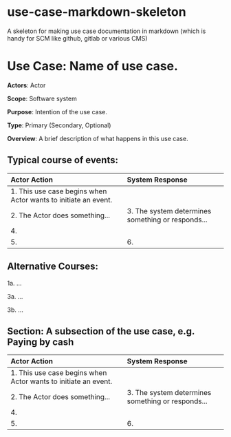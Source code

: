 # use-case-markdown-skeleton
A skeleton for making use case documentation in markdown (which is handy for SCM like github, gitlab or various CMS)

Use Case: Name of use case.
=================================
**Actors**: Actor

**Scope**: Software system

**Purpose**: Intention of the use case.

**Type**: Primary (Secondary, Optional)

**Overview**: A brief description of what happens in this use case.

Typical course of events:
----------------------

| Actor Action | System Response |
|:--------------|:----------------|
| 1. This use case begins when Actor wants to initiate an event.| |
| 2. The Actor does something... | 3. The system determines something or responds... |
| 4. ||
| 5. | 6. |


Alternative Courses:
-----------
1a. ...

3a. ...

3b. ...

Section: A subsection of the use case, e.g. Paying by cash
-----------
| Actor Action | System Response |
|:--------------|:----------------|
| 1. This use case begins when Actor wants to initiate an event.| |
| 2. The Actor does something... | 3. The system determines something or responds... |
|4. ||
|5. | 6. |
